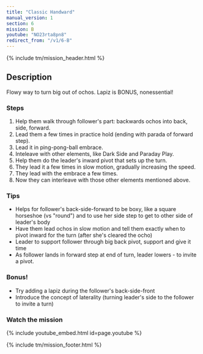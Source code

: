 ```yaml
---
title: "Classic Handward"
manual_version: 1
section: 6
mission: B
youtube: "NO23rta8pn8"
redirect_from: "/v1/6-B"
---
```


{% include tm/mission_header.html %}

## Description

Flowy way to turn big out of ochos. Lapiz is BONUS, nonessential! 

### Steps

1. Help them walk through follower's part: backwards ochos into back, side, forward. 
2. Lead them a few times in practice hold (ending with parada of forward step). 
3. Lead it in ping-pong-ball embrace.
4. Inteleave with other elements, like Dark Side and Paraday Play.
5. Help them do the leader's inward pivot that sets up the turn.
6. They lead it a few times in slow motion, gradually increasing the speed. 
7. They lead with the embrace a few times.
8. Now they can interleave with those other elements mentioned above. 

### Tips

* Helps for follower's back-side-forward to be boxy, like a square horseshoe (vs "round") and to use her side step to get to other side of leader's body
* Have them lead ochos in slow motion and tell them exactly when to pivot inward for the turn (after she's cleared the ocho)
* Leader to support follower through big back pivot, support and give it time
* As follower lands in forward step at end of turn, leader lowers - to invite a pivot.

### Bonus!

* Try adding a lapiz during the follower's back-side-front
* Introduce the concept of laterality (turning leader's side to the follower to invite a turn)

### Watch the mission

{% include youtube_embed.html id=page.youtube %}

{% include tm/mission_footer.html %}
